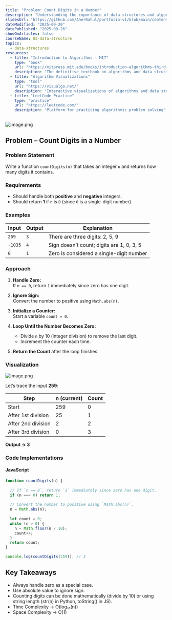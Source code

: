 ```yaml
---
title: "Problem: Count Digits in a Number"
description: "Understanding the importance of data structures and algorithms in programming. Learn systematic problem-solving approaches, algorithmic thinking, and how DSA impacts software performance and efficiency."
slidesUrl: "https://github.com/AherRahul/portfolio-v1/blob/main/content/articles"
dateModified: "2025-09-26"
datePublished: "2025-09-26"
showOnArticles: false
courseName: 03-data-structure
topics:
  - data-structures
resources:
  - title: "Introduction to Algorithms - MIT"
    type: "book"
    url: "https://mitpress.mit.edu/books/introduction-algorithms-third-edition"
    description: "The definitive textbook on algorithms and data structures"
  - title: "Algorithm Visualizations"
    type: "tool"
    url: "https://visualgo.net/"
    description: "Interactive visualizations of algorithms and data structures"
  - title: "LeetCode Practice"
    type: "practice"
    url: "https://leetcode.com/"
    description: "Platform for practicing algorithmic problem solving"
---
```



![image.png](https://res.cloudinary.com/duojkrgue/image/upload/v1758777256/Portfolio/dsa/Data_Structure_and_algorithms_xibaur.png)

Problem – Count Digits in a Number
------------------------------------------------------------------------------

###  Problem Statement
Write a function `countDigits(n)` that takes an integer `n` and returns how many digits it contains.

###  Requirements
- Should handle both **positive** and **negative** integers.  
- Should return **1** if `n` is `0` (since `0` is a single-digit number).


###  Examples

| Input | Output | Explanation |
|--------|---------|-------------|
| `259` | `3` | There are three digits: 2, 5, 9 |
| `-1035` | `4` | Sign doesn’t count; digits are 1, 0, 3, 5 |
| `0` | `1` | Zero is considered a single-digit number |



###  Approach

1. **Handle Zero:**  
   If `n == 0`, return `1` immediately since zero has one digit.

2. **Ignore Sign:**  
   Convert the number to positive using `Math.abs(n)`.
 
3. **Initialize a Counter:**  
   Start a variable `count = 0`.

4. **Loop Until the Number Becomes Zero:**  
   - Divide `n` by 10 (integer division) to remove the last digit.  
   - Increment the counter each time.

5. **Return the Count** after the loop finishes.



### Visualization


![image.png](https://res.cloudinary.com/duojkrgue/image/upload/v1759763477/Portfolio/dsa/images/00/6456018e-4d04-4ec1-aac9-fc62392b4143.png)

Let’s trace the input **259**:

| Step | n (current) | Count |
|------|--------------|-------|
| Start | 259 | 0 |
| After 1st division | 25 | 1 |
| After 2nd division | 2 | 2 |
| After 3rd division | 0 | 3 |

**Output → 3**



### Code Implementations

#### JavaScript

```js
function countDigits(n) {
  
  // If `n == 0`, return `1` immediately since zero has one digit.
  if (n === 0) return 1;
  
  // Convert the number to positive using `Math.abs(n)`.
  n = Math.abs(n);
  
  let count = 0;
  while (n > 0) {
    n = Math.floor(n / 10);
    count++;
  }
  return count;
}

console.log(countDigits(259)); // 3
```

## Key Takeaways
- Always handle zero as a special case.
- Use absolute value to ignore sign.
- Counting digits can be done mathematically (divide by 10) or using string length (str(n) in Python, toString() in JS).
- Time Complexity → O(log₁₀(n))
- Space Complexity → O(1)